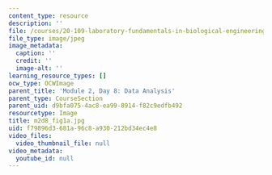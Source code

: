 ```yaml
---
content_type: resource
description: ''
file: /courses/20-109-laboratory-fundamentals-in-biological-engineering-spring-2010/f79896d3681a96c8a930212bd34ec4e8_m2d8_fig1a.jpg
file_type: image/jpeg
image_metadata:
  caption: ''
  credit: ''
  image-alt: ''
learning_resource_types: []
ocw_type: OCWImage
parent_title: 'Module 2, Day 8: Data Analysis'
parent_type: CourseSection
parent_uid: d9bfa075-4ac8-ea99-8914-f82c9edfb492
resourcetype: Image
title: m2d8_fig1a.jpg
uid: f79896d3-681a-96c8-a930-212bd34ec4e8
video_files:
  video_thumbnail_file: null
video_metadata:
  youtube_id: null
---
```

